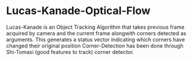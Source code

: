 # Lucas-Kanade-Optical-Flow
Lucas-Kanade is an Object Tracking Algorithm that takes previous frame acquired by camera and the current frame alongwith corners detected as arguments.
This generates a status vector indicating which corners have changed their original position
Corner-Detection has been done through Shi-Tomasi (good features to track) corner detector.
